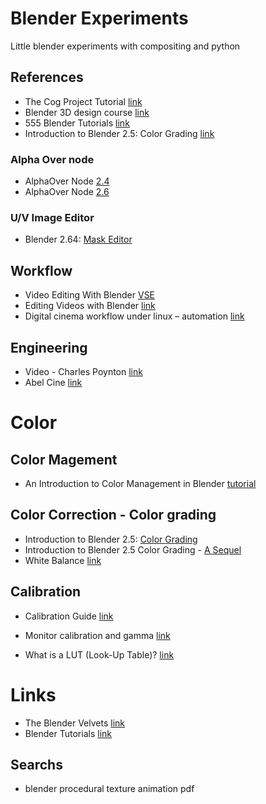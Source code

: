 # Blender Experiments

Little blender experiments with compositing and python

## References

* The Cog Project Tutorial [link](http://www.cogfilms.com/tutorials.html)
* Blender 3D design course [link](http://gryllus.net/Blender/3D.html)
* 555 Blender Tutorials [link](http://filmmakeriq.com/2009/04/555-blender-tutorials/)
* Introduction to Blender 2.5: Color Grading [link](https://www.packtpub.com/books/content/introduction-blender-25-color-grading)

### Alpha Over node
 * AlphaOver Node  [2.4](http://wiki.blender.org/index.php/Doc:2.4/Manual/Composite_Nodes/Types/Color#AlphaOver_Node)
 * AlphaOver Node [2.6](http://www.blender.org/manual/composite_nodes/types/color/alpha_over.html)
 
### U/V Image Editor
* Blender 2.64:  [Mask Editor](http://wiki.blender.org/index.php/Dev:Ref/Release_Notes/2.64/Mask_Editor)





## Workflow
* Video Editing With Blender [VSE](http://monochrome.sutic.nu/2010/06/14/video-editing-with-blender.html)
* Editing Videos with Blender [link](http://www.blendtuts.com/video_editing)
* Digital cinema workflow under linux – automation [link](https://szaszak.wordpress.com/linux/digital_cinema_automation/)

## Engineering
* Video - Charles Poynton [link](http://www.poynton.com/Poynton-video-eng.html)
* Abel Cine [link](http://training.abelcine.com/workshops/dit-and-engineering-workshops/)

# Color

## Color Magement 

* An Introduction to Color Management in Blender [tutorial](http://wiki.blender.org/index.php/User:Sobotka/Color_Management)

## Color Correction -  Color grading
* Introduction to Blender 2.5: [Color Grading](https://www.packtpub.com/books/content/introduction-blender-25-color-grading)
* Introduction to Blender 2.5 Color Grading - [A Sequel](https://www.packtpub.com/books/content/introduction-blender-25-color-grading-sequel)
* White Balance [link](http://www.luceri.it/2011/04/white-balance-with-blender)

## Calibration
* Calibration Guide  [link](http://www.tftcentral.co.uk/articles/calibrating.htm)
* Monitor calibration and gamma  [link](http://www.normankoren.com/makingfineprints1A.html)


* What is a LUT (Look-Up Table)? [link](http://wolfcrow.com/blog/what-is-a-lut-look-up-table/)

# Links
* The Blender Velvets [link](http://blendervelvets.org/)
* Blender Tutorials [link](http://www.3dtutorials.org/video/1815/blender-tutorial-using-blender-039-s-color-correction-node-in-compositing/)

## Searchs

* blender procedural texture animation pdf
